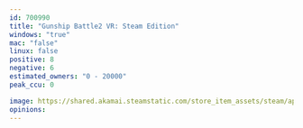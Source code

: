 ```yaml
---
id: 700990
title: "Gunship Battle2 VR: Steam Edition"
windows: "true"
mac: "false"
linux: false
positive: 8
negative: 6
estimated_owners: "0 - 20000"
peak_ccu: 0

image: https://shared.akamai.steamstatic.com/store_item_assets/steam/apps/700990/header.jpg?t=1510699961
opinions:
---
```

